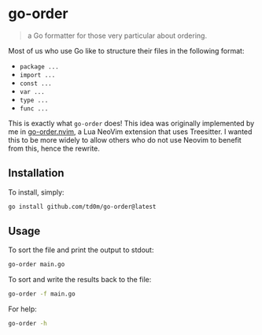 # go-order
> a Go formatter for those very particular about ordering.

Most of us who use Go like to structure their files in the following format:
 - `package ...`
 - `import ...`
 - `const ...`
 - `var ...`
 - `type ...`
 - `func ...`

This is exactly what `go-order` does! This idea was originally implemented by me
in [go-order.nvim](https://github.com/td0m/go-order.nvim), a Lua NeoVim
extension that uses Treesitter. I wanted this to be more widely to allow others
who do not use Neovim to benefit from this, hence the rewrite.

## Installation

To install, simply:

```bash
go install github.com/td0m/go-order@latest
```

## Usage

To sort the file and print the output to stdout:

```bash
go-order main.go
```

To sort and write the results back to the file:

```bash
go-order -f main.go
```

For help:

```bash
go-order -h
```

